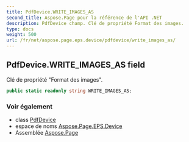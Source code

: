 ```yaml
---
title: PdfDevice.WRITE_IMAGES_AS
second_title: Aspose.Page pour la référence de l'API .NET
description: PdfDevice champ. Clé de propriété Format des images.
type: docs
weight: 500
url: /fr/net/aspose.page.eps.device/pdfdevice/write_images_as/
---
```

## PdfDevice.WRITE_IMAGES_AS field

Clé de propriété "Format des images".

```csharp
public static readonly string WRITE_IMAGES_AS;
```

### Voir également

* class [PdfDevice](../)
* espace de noms [Aspose.Page.EPS.Device](../../pdfdevice/)
* Assemblée [Aspose.Page](../../../)


